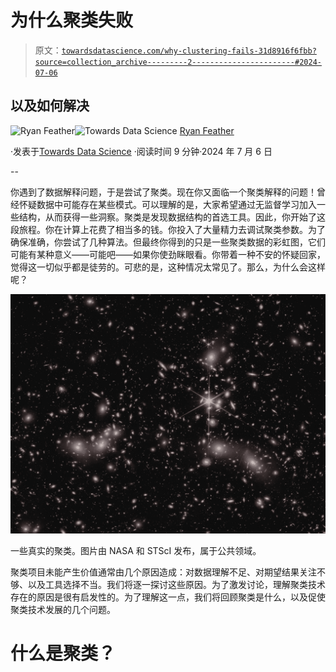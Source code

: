 # 为什么聚类失败

> 原文：[`towardsdatascience.com/why-clustering-fails-31d8916f6fbb?source=collection_archive---------2-----------------------#2024-07-06`](https://towardsdatascience.com/why-clustering-fails-31d8916f6fbb?source=collection_archive---------2-----------------------#2024-07-06)

## 以及如何解决

[](https://medium.com/@ryan.feather?source=post_page---byline--31d8916f6fbb--------------------------------)![Ryan Feather](https://medium.com/@ryan.feather?source=post_page---byline--31d8916f6fbb--------------------------------)[](https://towardsdatascience.com/?source=post_page---byline--31d8916f6fbb--------------------------------)![Towards Data Science](https://towardsdatascience.com/?source=post_page---byline--31d8916f6fbb--------------------------------) [Ryan Feather](https://medium.com/@ryan.feather?source=post_page---byline--31d8916f6fbb--------------------------------)

·发表于[Towards Data Science](https://towardsdatascience.com/?source=post_page---byline--31d8916f6fbb--------------------------------) ·阅读时间 9 分钟·2024 年 7 月 6 日

--

你遇到了数据解释问题，于是尝试了聚类。现在你又面临一个聚类解释的问题！曾经怀疑数据中可能存在某些模式。可以理解的是，大家希望通过无监督学习加入一些结构，从而获得一些洞察。聚类是发现数据结构的首选工具。因此，你开始了这段旅程。你在计算上花费了相当多的钱。你投入了大量精力去调试聚类参数。为了确保准确，你尝试了几种算法。但最终你得到的只是一些聚类数据的彩虹图，它们可能有某种意义——可能吧——如果你使劲眯眼看。你带着一种不安的怀疑回家，觉得这一切似乎都是徒劳的。可悲的是，这种情况太常见了。那么，为什么会这样呢？

![](img/674a042326ead8c472a85465b4dd649a.png)

一些真实的聚类。图片由 NASA 和 STScI 发布，属于公共领域。

聚类项目未能产生价值通常由几个原因造成：对数据理解不足、对期望结果关注不够、以及工具选择不当。我们将逐一探讨这些原因。为了激发讨论，理解聚类技术存在的原因是很有启发性的。为了理解这一点，我们将回顾聚类是什么，以及促使聚类技术发展的几个问题。

# 什么是聚类？
